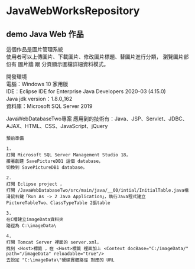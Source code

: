 # JavaWebWorksRepository  

## demo Java Web 作品  

這個作品是圖片管理系統  
使用者可以上傳圖片、下載圖片、修改圖片標題、替圖片進行分類，
瀏覽圖片部份有 圖片牆 跟 分頁顯示圖檔詳細資料模式。

開發環境  
電腦：Windows 10 家用版  
IDE：Eclipse IDE for Enterprise Java Developers 2020-03 (4.15.0)  
Java jdk version：1.8.0_162  
資料庫：Microsoft SQL Server 2019  

JavaWebDatabaseTwo專案 應用到的技術有：Java、JSP、Servlet、JDBC、AJAX、HTML、CSS、JavaScript、jQuery  

```no-highlight
預前準備  

1.  
打開 Microsoft SQL Server Management Studio 18，  
接著創建 SavePictureDB1 這個 database，  
切換到 SavePictureDB1 database。  

2.  
打開 Eclipse project ，  
打開 /JavaWebDatabaseTwo/src/main/java/__00/intial/InitialTable.java檔  
滑鼠右鍵「Run As -> 2 Java Application」，執行Java程式建立 PictureTableTwo、ClassTypeTable 2張table  

3.  
在C槽建立imageData資料夾  
路徑為 C:\imageData\  

4.  
打開 Tomcat Server 裡面的 server.xml，  
找到 <Host>標籤 ，在 <Host>標籤 裡面加上 <Context docBase="C:/imageData/" path="/imageData" reloadable="true"/>  
去設定 "C:\imageData\"硬碟實體路徑 對應的 URL  
```
